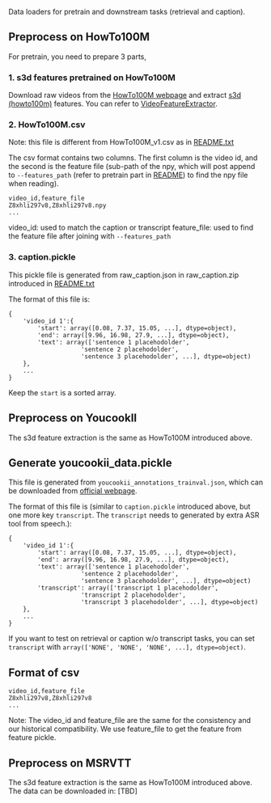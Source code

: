 Data loaders for pretrain and downstream tasks (retrieval and caption). 

## Preprocess on HowTo100M

For pretrain, you need to prepare 3 parts,

### 1. s3d features pretrained on HowTo100M

Download raw videos from the [HowTo100M webpage]([https://www.di.ens.fr/willow/research/howto100m/](https://www.di.ens.fr/willow/research/howto100m/)) and extract [s3d (howto100m)](https://github.com/antoine77340/S3D_HowTo100M) features. You can refer to [VideoFeatureExtractor](https://github.com/ArrowLuo/VideoFeatureExtractor).

### 2. HowTo100M.csv
Note: this file is different from HowTo100M_v1.csv as in [README.txt](https://www.rocq.inria.fr/cluster-willow/amiech/howto100m/README.txt)

The csv format contains two columns. The first column is the video id, and the second is the feature file (sub-path of the npy, which will post append to `--features_path` (refer to pretrain part in [README](../README.md)) to find the npy file when reading).

```
video_id,feature_file
Z8xhli297v8,Z8xhli297v8.npy
...
```
video_id: used to match the caption or transcript
feature_file: used to find the feature file after joining with `--features_path`

### 3. caption.pickle
This pickle file is generated from raw_caption.json in raw_caption.zip introduced in [README.txt](https://www.rocq.inria.fr/cluster-willow/amiech/howto100m/README.txt)

The format of this file is:
```
{
    'video_id 1':{
        'start': array([0.08, 7.37, 15.05, ...], dtype=object),
        'end': array([9.96, 16.98, 27.9, ...], dtype=object),
        'text': array(['sentence 1 placehodolder',
                    'sentence 2 placehodolder',
                    'sentence 3 placehodolder', ...], dtype=object)
    },
    ...
}
```
Keep the `start` is a sorted array.


## Preprocess on YoucookII
The s3d feature extraction is the same as HowTo100M introduced above.

## Generate youcookii_data.pickle
This file is generated from `youcookii_annotations_trainval.json`, which can be downloaded from [official webpage](http://youcook2.eecs.umich.edu/download).

The format of this file is (similar to `caption.pickle` introduced above, but one more key `transcript`. The `transcript` needs to generated by extra ASR tool from speech.):
```
{
    'video_id 1':{
        'start': array([0.08, 7.37, 15.05, ...], dtype=object),
        'end': array([9.96, 16.98, 27.9, ...], dtype=object),
        'text': array(['sentence 1 placehodolder',
                    'sentence 2 placehodolder',
                    'sentence 3 placehodolder', ...], dtype=object)
        'transcript': array(['transcript 1 placehodolder',
                    'transcript 2 placehodolder',
                    'transcript 3 placehodolder', ...], dtype=object)
    },
    ...
}
```
If you want to test on retrieval or caption w/o transcript tasks, you can set `transcript` with `array(['NONE', 'NONE', 'NONE', ...], dtype=object)`.

## Format of csv
```
video_id,feature_file
Z8xhli297v8,Z8xhli297v8
...
```
Note: The video_id and feature_file are the same for the consistency and our historical compatibility. We use feature_file to get the feature from feature pickle.

## Preprocess on MSRVTT
The s3d feature extraction is the same as HowTo100M introduced above.
The data can be downloaded in: [TBD]

